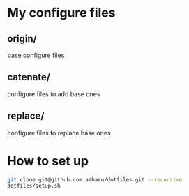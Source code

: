 My configure files
===================

origin/
-------------------
base configure files

catenate/
-------------------
configure files to add base ones

replace/
-------------------
configure files to replace base ones


How to set up
===================

```sh
git clone git@github.com:aaharu/dotfiles.git --recursive
dotfiles/setup.sh
```
